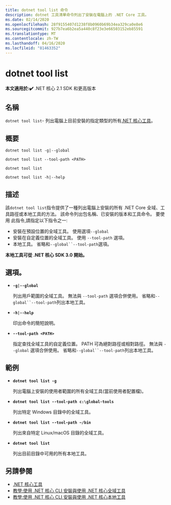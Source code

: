 ```yaml
---
title: dotnet tool list 命令
description: dotnet 工具清單命令列出了安裝在電腦上的 .NET Core 工具。
ms.date: 02/14/2020
ms.openlocfilehash: 28f9155407d1238f8b0960b69b34ea329ca0e8e6
ms.sourcegitcommit: 927b7ea6b2ea5a440c8f23e3e66503152eb85591
ms.translationtype: MT
ms.contentlocale: zh-TW
ms.lasthandoff: 04/16/2020
ms.locfileid: "81463352"
---
```

# <a name="dotnet-tool-list"></a>dotnet tool list

**本文適用於:✔️** .NET 核心 2.1 SDK 和更高版本

## <a name="name"></a>名稱

`dotnet tool list`- 列出電腦上目前安裝的指定類型的所有[.NET 核心工具](global-tools.md)。

## <a name="synopsis"></a>概要

```dotnetcli
dotnet tool list -g|--global

dotnet tool list --tool-path <PATH>

dotnet tool list

dotnet tool list -h|--help
```

## <a name="description"></a>描述

該`dotnet tool list`指令提供了一種列出電腦上安裝的所有 .NET Core 全域、工具路徑或本地工具的方法。 該命令列出包名稱、已安裝的版本和工具命令。  要使用 此指令,請指定以下指令之一:

* 安裝在預設位置的全域工具。 使用選項`--global`
* 安裝在自定義位置的全域工具。 使用 `--tool-path` 選項。
* 本地工具。 省略和`--global``--tool-path`選項。

**本地工具可從 .NET 核心 SDK 3.0 開始。**

## <a name="options"></a>選項。

- **`-g|--global`**

  列出用戶範圍的全域工具。 無法與 `--tool-path` 選項合併使用。 省略和`--global``--tool-path`列出本地工具。

- **`-h|--help`**

  印出命令的簡短說明。

- **`--tool-path <PATH>`**

  指定查找全域工具的自定義位置。 PATH 可為絕對路徑或相對路徑。 無法與 `--global` 選項合併使用。 省略和`--global``--tool-path`列出本地工具。

## <a name="examples"></a>範例

- **`dotnet tool list -g`**

  列出電腦上安裝的使用者範圍的所有全域工具(當前使用者配置檔)。

- **`dotnet tool list --tool-path c:\global-tools`**

  列出特定 Windows 目錄中的全域工具。

- **`dotnet tool list --tool-path ~/bin`**

  列出來自特定 Linux/macOS 目錄的全域工具。

- **`dotnet tool list`**

  列出目前目錄中可用的所有本地工具。

## <a name="see-also"></a>另請參閱

- [.NET 核心工具](global-tools.md)
- [教學:使用 .NET 核心 CLI 安裝與使用 .NET 核心全域工具](global-tools-how-to-use.md)
- [教學:使用 .NET 核心 CLI 安裝與使用 .NET 核心本地工具](local-tools-how-to-use.md)
